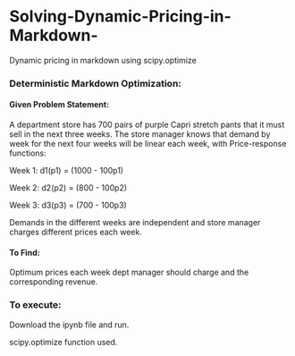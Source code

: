 # Solving-Dynamic-Pricing-in-Markdown-
Dynamic pricing in markdown using scipy.optimize

### Deterministic Markdown Optimization:

#### Given Problem Statement:

A department store has 700 pairs of purple Capri stretch pants that it must sell in the next three weeks. 
The store manager knows that demand by week for the next four weeks will be linear each week, with
Price-response functions:

Week 1: d1(p1) = (1000 - 100p1)

Week 2: d2(p2) = (800 - 100p2)

Week 3: d3(p3) = (700 - 100p3)

Demands in the different weeks are independent and store manager charges different prices each week.

#### To Find:

Optimum prices each week dept manager should charge and the corresponding revenue.

### To execute:
Download the ipynb file and run.

scipy.optimize function used.
